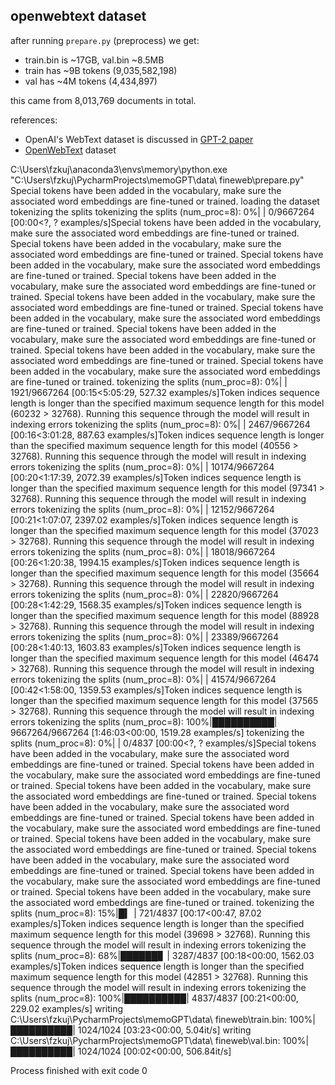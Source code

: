 
## openwebtext dataset

after running `prepare.py` (preprocess) we get:

- train.bin is ~17GB, val.bin ~8.5MB
- train has ~9B tokens (9,035,582,198)
- val has ~4M tokens (4,434,897)

this came from 8,013,769 documents in total.

references:

- OpenAI's WebText dataset is discussed in [GPT-2 paper](https://d4mucfpksywv.cloudfront.net/better-language-models/language_models_are_unsupervised_multitask_learners.pdf)
- [OpenWebText](https://skylion007.github.io/OpenWebTextCorpus/) dataset

C:\Users\fzkuj\anaconda3\envs\memory\python.exe "C:\Users\fzkuj\PycharmProjects\memoGPT\data\ fineweb\prepare.py" 
Special tokens have been added in the vocabulary, make sure the associated word embeddings are fine-tuned or trained.
loading the dataset
tokenizing the splits
tokenizing the splits (num_proc=8):   0%|          | 0/9667264 [00:00<?, ? examples/s]Special tokens have been added in the vocabulary, make sure the associated word embeddings are fine-tuned or trained.
Special tokens have been added in the vocabulary, make sure the associated word embeddings are fine-tuned or trained.
Special tokens have been added in the vocabulary, make sure the associated word embeddings are fine-tuned or trained.
Special tokens have been added in the vocabulary, make sure the associated word embeddings are fine-tuned or trained.
Special tokens have been added in the vocabulary, make sure the associated word embeddings are fine-tuned or trained.
Special tokens have been added in the vocabulary, make sure the associated word embeddings are fine-tuned or trained.
Special tokens have been added in the vocabulary, make sure the associated word embeddings are fine-tuned or trained.
Special tokens have been added in the vocabulary, make sure the associated word embeddings are fine-tuned or trained.
Special tokens have been added in the vocabulary, make sure the associated word embeddings are fine-tuned or trained.
tokenizing the splits (num_proc=8):   0%|          | 1921/9667264 [00:15<5:05:29, 527.32 examples/s]Token indices sequence length is longer than the specified maximum sequence length for this model (60232 > 32768). Running this sequence through the model will result in indexing errors
tokenizing the splits (num_proc=8):   0%|          | 2467/9667264 [00:16<3:01:28, 887.63 examples/s]Token indices sequence length is longer than the specified maximum sequence length for this model (40556 > 32768). Running this sequence through the model will result in indexing errors
tokenizing the splits (num_proc=8):   0%|          | 10174/9667264 [00:20<1:17:39, 2072.39 examples/s]Token indices sequence length is longer than the specified maximum sequence length for this model (97341 > 32768). Running this sequence through the model will result in indexing errors
tokenizing the splits (num_proc=8):   0%|          | 12152/9667264 [00:21<1:07:07, 2397.02 examples/s]Token indices sequence length is longer than the specified maximum sequence length for this model (37023 > 32768). Running this sequence through the model will result in indexing errors
tokenizing the splits (num_proc=8):   0%|          | 18018/9667264 [00:26<1:20:38, 1994.15 examples/s]Token indices sequence length is longer than the specified maximum sequence length for this model (35664 > 32768). Running this sequence through the model will result in indexing errors
tokenizing the splits (num_proc=8):   0%|          | 22820/9667264 [00:28<1:42:29, 1568.35 examples/s]Token indices sequence length is longer than the specified maximum sequence length for this model (88928 > 32768). Running this sequence through the model will result in indexing errors
tokenizing the splits (num_proc=8):   0%|          | 23389/9667264 [00:28<1:40:13, 1603.83 examples/s]Token indices sequence length is longer than the specified maximum sequence length for this model (46474 > 32768). Running this sequence through the model will result in indexing errors
tokenizing the splits (num_proc=8):   0%|          | 41574/9667264 [00:42<1:58:00, 1359.53 examples/s]Token indices sequence length is longer than the specified maximum sequence length for this model (37565 > 32768). Running this sequence through the model will result in indexing errors
tokenizing the splits (num_proc=8): 100%|██████████| 9667264/9667264 [1:46:03<00:00, 1519.28 examples/s]
tokenizing the splits (num_proc=8):   0%|          | 0/4837 [00:00<?, ? examples/s]Special tokens have been added in the vocabulary, make sure the associated word embeddings are fine-tuned or trained.
Special tokens have been added in the vocabulary, make sure the associated word embeddings are fine-tuned or trained.
Special tokens have been added in the vocabulary, make sure the associated word embeddings are fine-tuned or trained.
Special tokens have been added in the vocabulary, make sure the associated word embeddings are fine-tuned or trained.
Special tokens have been added in the vocabulary, make sure the associated word embeddings are fine-tuned or trained.
Special tokens have been added in the vocabulary, make sure the associated word embeddings are fine-tuned or trained.
Special tokens have been added in the vocabulary, make sure the associated word embeddings are fine-tuned or trained.
Special tokens have been added in the vocabulary, make sure the associated word embeddings are fine-tuned or trained.
Special tokens have been added in the vocabulary, make sure the associated word embeddings are fine-tuned or trained.
tokenizing the splits (num_proc=8):  15%|█▍        | 721/4837 [00:17<00:47, 87.02 examples/s]Token indices sequence length is longer than the specified maximum sequence length for this model (39698 > 32768). Running this sequence through the model will result in indexing errors
tokenizing the splits (num_proc=8):  68%|██████▊   | 3287/4837 [00:18<00:00, 1562.03 examples/s]Token indices sequence length is longer than the specified maximum sequence length for this model (42851 > 32768). Running this sequence through the model will result in indexing errors
tokenizing the splits (num_proc=8): 100%|██████████| 4837/4837 [00:21<00:00, 229.02 examples/s]
writing C:\Users\fzkuj\PycharmProjects\memoGPT\data\ fineweb\train.bin: 100%|██████████| 1024/1024 [03:23<00:00,  5.04it/s]
writing C:\Users\fzkuj\PycharmProjects\memoGPT\data\ fineweb\val.bin: 100%|██████████| 1024/1024 [00:02<00:00, 506.84it/s]

Process finished with exit code 0
